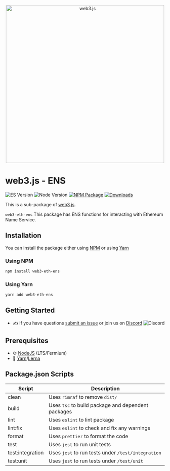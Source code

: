 <p align="center">
  <img src="assets/logo/web3js.jpg" width="500" alt="web3.js" />
</p>

# web3.js - ENS

![ES Version](https://img.shields.io/badge/ES-2020-yellow)
![Node Version](https://img.shields.io/badge/node-14.x-green)
[![NPM Package][npm-image]][npm-url]
[![Downloads][downloads-image]][npm-url]

This is a sub-package of [web3.js][repo].

`web3-eth-ens` This package has ENS functions for interacting with Ethereum Name Service.

## Installation

You can install the package either using [NPM](https://www.npmjs.com/package/web3-eth-ens) or using [Yarn](https://yarnpkg.com/package/web3-eth-ens)

### Using NPM

```bash
npm install web3-eth-ens
```

### Using Yarn

```bash
yarn add web3-eth-ens
```

## Getting Started

-   :writing_hand: If you have questions [submit an issue](https://github.com/ChainSafe/web3.js/issues/new) or join us on [Discord](https://discord.gg/yjyvFRP)
    ![Discord](https://img.shields.io/discord/593655374469660673.svg?label=Discord&logo=discord)

## Prerequisites

-   :gear: [NodeJS](https://nodejs.org/) (LTS/Fermium)
-   :toolbox: [Yarn](https://yarnpkg.com/)/[Lerna](https://lerna.js.org/)

## Package.json Scripts

| Script           | Description                                        |
| ---------------- | -------------------------------------------------- |
| clean            | Uses `rimraf` to remove `dist/`                    |
| build            | Uses `tsc` to build package and dependent packages |
| lint             | Uses `eslint` to lint package                      |
| lint:fix         | Uses `eslint` to check and fix any warnings        |
| format           | Uses `prettier` to format the code                 |
| test             | Uses `jest` to run unit tests                      |
| test:integration | Uses `jest` to run tests under `/test/integration` |
| test:unit        | Uses `jest` to run tests under `/test/unit`        |

[docs]: https://docs.web3js.org/
[repo]: https://github.com/web3/web3.js/tree/4.x/packages/web3-eth-ens
[npm-image]: https://img.shields.io/github/package-json/v/web3/web3.js/4.x?filename=packages%2Fweb3-eth-ens%2Fpackage.json
[npm-url]: https://npmjs.org/package/web3-eth-ens
[downloads-image]: https://img.shields.io/npm/dm/web3-eth-ens?label=npm%20downloads
